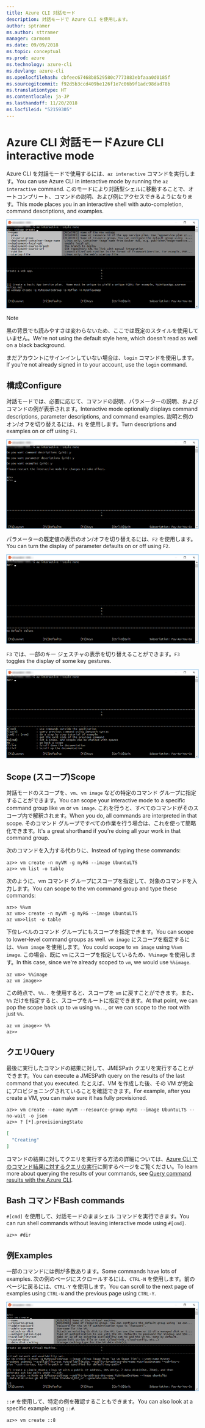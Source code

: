 ```yaml
---
title: Azure CLI 対話モード
description: 対話モードで Azure CLI を使用します。
author: sptramer
ms.author: sttramer
manager: carmonm
ms.date: 09/09/2018
ms.topic: conceptual
ms.prod: azure
ms.technology: azure-cli
ms.devlang: azure-cli
ms.openlocfilehash: cbfeec67468b8529580c7773883ebfaaa0d0185f
ms.sourcegitcommit: f92d5b3ccd409be126f1e7c06b9f1adc98dad78b
ms.translationtype: HT
ms.contentlocale: ja-JP
ms.lasthandoff: 11/20/2018
ms.locfileid: "52159305"
---
```

# <a name="azure-cli-interactive-mode"></a><span data-ttu-id="9898b-103">Azure CLI 対話モード</span><span class="sxs-lookup"><span data-stu-id="9898b-103">Azure CLI interactive mode</span></span>

<span data-ttu-id="9898b-104">Azure CLI を対話モードで使用するには、`az interactive` コマンドを実行します。</span><span class="sxs-lookup"><span data-stu-id="9898b-104">You can use Azure CLI in interactive mode by running the `az interactive` command.</span></span>
<span data-ttu-id="9898b-105">このモードにより対話型シェルに移動することで、オートコンプリート、コマンドの説明、および例にアクセスできるようになります。</span><span class="sxs-lookup"><span data-stu-id="9898b-105">This mode places you in an interactive shell with auto-completion, command descriptions, and examples.</span></span>

![対話モード](./media/interactive-azure-cli/webapp-create.png)

> [!NOTE]
> <span data-ttu-id="9898b-107">黒の背景でも読みやすさは変わらないため、ここでは既定のスタイルを使用していません。</span><span class="sxs-lookup"><span data-stu-id="9898b-107">We're not using the default style here, which doesn't read as well on a black background.</span></span>

<span data-ttu-id="9898b-108">まだアカウントにサインインしていない場合は、`login` コマンドを使用します。</span><span class="sxs-lookup"><span data-stu-id="9898b-108">If you're not already signed in to your account, use the `login` command.</span></span>

## <a name="configure"></a><span data-ttu-id="9898b-109">構成</span><span class="sxs-lookup"><span data-stu-id="9898b-109">Configure</span></span>

<span data-ttu-id="9898b-110">対話モードでは、必要に応じて、コマンドの説明、パラメーターの説明、およびコマンドの例が表示されます。</span><span class="sxs-lookup"><span data-stu-id="9898b-110">Interactive mode optionally displays command descriptions, parameter descriptions, and command examples.</span></span>
<span data-ttu-id="9898b-111">説明と例のオン/オフを切り替えるには、`F1` を使用します。</span><span class="sxs-lookup"><span data-stu-id="9898b-111">Turn descriptions and examples on or off using `F1`.</span></span>

![説明と例](./media/interactive-azure-cli/descriptions-and-examples.png)

<span data-ttu-id="9898b-113">パラメーターの既定値の表示のオン/オフを切り替えるには、`F2` を使用します。</span><span class="sxs-lookup"><span data-stu-id="9898b-113">You can turn the display of parameter defaults on or off using `F2`.</span></span>

![既定値](./media/interactive-azure-cli/defaults.png)

<span data-ttu-id="9898b-115">`F3` では、一部のキー ジェスチャの表示を切り替えることができます。</span><span class="sxs-lookup"><span data-stu-id="9898b-115">`F3` toggles the display of some key gestures.</span></span>

![ジェスチャ](./media/interactive-azure-cli/gestures.png)

## <a name="scope"></a><span data-ttu-id="9898b-117">Scope (スコープ)</span><span class="sxs-lookup"><span data-stu-id="9898b-117">Scope</span></span>

<span data-ttu-id="9898b-118">対話モードのスコープを、`vm`、`vm image` などの特定のコマンド グループに指定することができます。</span><span class="sxs-lookup"><span data-stu-id="9898b-118">You can scope your interactive mode to a specific command group like `vm` or `vm image`.</span></span>
<span data-ttu-id="9898b-119">これを行うと、すべてのコマンドがそのスコープ内で解釈されます。</span><span class="sxs-lookup"><span data-stu-id="9898b-119">When you do, all commands are interpreted in that scope.</span></span>
<span data-ttu-id="9898b-120">そのコマンド グループですべての作業を行う場合は、これを使って簡略化できます。</span><span class="sxs-lookup"><span data-stu-id="9898b-120">It's a great shorthand if you're doing all your work in that command group.</span></span>

<span data-ttu-id="9898b-121">次のコマンドを入力する代わりに、</span><span class="sxs-lookup"><span data-stu-id="9898b-121">Instead of typing these commands:</span></span>

```azurecli
az>> vm create -n myVM -g myRG --image UbuntuLTS
az>> vm list -o table
```

<span data-ttu-id="9898b-122">次のように、vm コマンド グループにスコープを指定して、対象のコマンドを入力します。</span><span class="sxs-lookup"><span data-stu-id="9898b-122">You can scope to the vm command group and type these commands:</span></span>

```azurecli
az>> %%vm
az vm>> create -n myVM -g myRG --image UbuntuLTS
az vm>>list -o table
```

<span data-ttu-id="9898b-123">下位レベルのコマンド グループにもスコープを指定できます。</span><span class="sxs-lookup"><span data-stu-id="9898b-123">You can scope to lower-level command groups as well.</span></span>
<span data-ttu-id="9898b-124">`vm image` にスコープを指定するには、`%%vm image` を使用します。</span><span class="sxs-lookup"><span data-stu-id="9898b-124">You could scope to `vm image` using `%%vm image`.</span></span>
<span data-ttu-id="9898b-125">この場合、既に `vm` にスコープを指定しているため、`%%image` を使用します。</span><span class="sxs-lookup"><span data-stu-id="9898b-125">In this case, since we're already scoped to `vm`, we would use `%%image`.</span></span>

```azurecli
az vm>> %%image
az vm image>>
```

<span data-ttu-id="9898b-126">この時点で、`%%..` を使用すると、スコープを `vm` に戻すことができます。また、`%%` だけを指定すると、スコープをルートに指定できます。</span><span class="sxs-lookup"><span data-stu-id="9898b-126">At that point, we can pop the scope back up to `vm` using `%%..`, or we can scope to the root with just `%%`.</span></span>

```azurecli
az vm image>> %%
az>>
```

## <a name="query"></a><span data-ttu-id="9898b-127">クエリ</span><span class="sxs-lookup"><span data-stu-id="9898b-127">Query</span></span>

<span data-ttu-id="9898b-128">最後に実行したコマンドの結果に対して、JMESPath クエリを実行することができます。</span><span class="sxs-lookup"><span data-stu-id="9898b-128">You can execute a JMESPath query on the results of the last command that you executed.</span></span>
<span data-ttu-id="9898b-129">たとえば、VM を作成した後、その VM が完全にプロビジョニングされていることを確認できます。</span><span class="sxs-lookup"><span data-stu-id="9898b-129">For example, after you create a VM, you can make sure it has fully provisioned.</span></span>

```azurecli
az>> vm create --name myVM --resource-group myRG --image UbuntuLTS --no-wait -o json
az>> ? [*].provisioningState
```

```json
[
  "Creating"
]
```

<span data-ttu-id="9898b-130">コマンドの結果に対してクエリを実行する方法の詳細については、[Azure CLI でのコマンド結果に対するクエリの実行](query-azure-cli.md)に関するページをご覧ください。</span><span class="sxs-lookup"><span data-stu-id="9898b-130">To learn more about querying the results of your commands, see [Query command results with the Azure CLI](query-azure-cli.md).</span></span>

## <a name="bash-commands"></a><span data-ttu-id="9898b-131">Bash コマンド</span><span class="sxs-lookup"><span data-stu-id="9898b-131">Bash commands</span></span>

<span data-ttu-id="9898b-132">`#[cmd]` を使用して、対話モードのままシェル コマンドを実行できます。</span><span class="sxs-lookup"><span data-stu-id="9898b-132">You can run shell commands without leaving interactive mode using `#[cmd]`.</span></span>

```azurecli
az>> #dir
```

## <a name="examples"></a><span data-ttu-id="9898b-133">例</span><span class="sxs-lookup"><span data-stu-id="9898b-133">Examples</span></span>

<span data-ttu-id="9898b-134">一部のコマンドには例が多数あります。</span><span class="sxs-lookup"><span data-stu-id="9898b-134">Some commands have lots of examples.</span></span>
<span data-ttu-id="9898b-135">次の例のページにスクロールするには、`CTRL-N` を使用します。前のページに戻るには、`CTRL-Y` を使用します。</span><span class="sxs-lookup"><span data-stu-id="9898b-135">You can scroll to the next page of examples using `CTRL-N` and the previous page using `CTRL-Y`.</span></span>

![例](./media/interactive-azure-cli/examples.png)

<span data-ttu-id="9898b-137">`::#` を使用して、特定の例を確認することもできます。</span><span class="sxs-lookup"><span data-stu-id="9898b-137">You can also look at a specific example using `::#`.</span></span>

```azurecli
az>> vm create ::8
```
